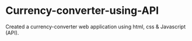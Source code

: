 # Currency-converter-using-API
Created a currency-converter web application using html, css & Javascript (API).
